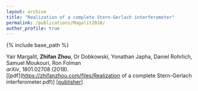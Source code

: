 ```yaml
---
layout: archive
title: "Realization of a complete Stern-Gerlach interferometer"
permalink: /publications/Magalit2018/
author_profile: true
---
```


{% include base_path %}
         
Yair Margalit, **Zhifan Zhou**, Or Dobkowski, Yonathan Japha, Daniel Rohrlich, Samuel Moukouri, Ron Folman                                         
<i>arXiv</i>, 1801.02708 (2018).                                
[[pdf](https://zhifanzhou.com/files/Realization of a complete Stern-Gerlach interferometer.pdf)]
[[publisher](https://arxiv.org/abs/1801.02708)]